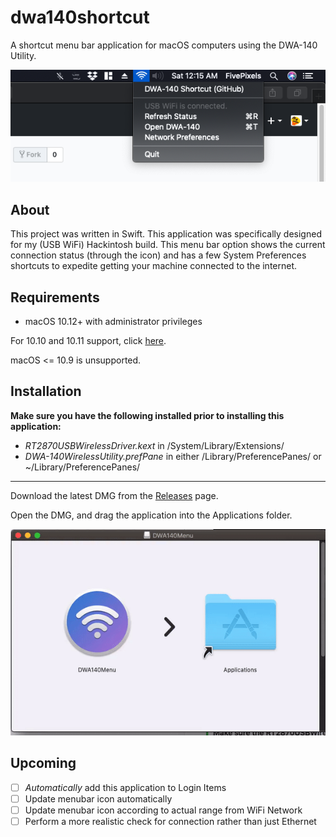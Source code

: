 # dwa140shortcut
A shortcut menu bar application for macOS computers using the DWA-140 Utility.

![alt text](https://raw.githubusercontent.com/FivePixels/dwa140shortcut/master/DWA140ShortcutScreenshot.png)

## About
This project was written in Swift. This application was specifically designed for my (USB WiFi) Hackintosh build. This menu bar option shows the current connection status (through the icon) and has a few System Preferences shortcuts to expedite getting your machine connected to the internet.

## Requirements

 - macOS 10.12+ with administrator privileges
 
For 10.10 and 10.11 support, click [here](https://github.com/FivePixels/dwa140shortcut/issues/1#issuecomment-449897887).

macOS <= 10.9 is unsupported.

## Installation

**Make sure you have the following installed prior to installing this application:**
 - *RT2870USBWirelessDriver.kext* in /System/Library/Extensions/
 - *DWA-140WirelessUtility.prefPane* in either /Library/PreferencePanes/ or ~/Library/PreferencePanes/

---

Download the latest DMG from the [Releases](https://github.com/fivepixels/dwa140shortcut/releases) page. 

Open the DMG, and drag the application into the Applications folder.


![alt text](https://raw.githubusercontent.com/FivePixels/dwa140shortcut/master/DWAInstallGIF.gif)


## Upcoming

- [ ] *Automatically* add this application to Login Items
- [ ] Update menubar icon automatically
- [ ] Update menubar icon according to actual range from WiFi Network
- [ ] Perform a more realistic check for connection rather than just Ethernet
